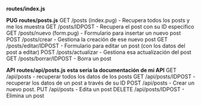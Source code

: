 **routes/index.js**

**PUG**
**routes/posts.js**
GET /posts (index.pug) - Recupera todos los posts y me los muestra 
GET /posts/IDPOST - Recupera el post con su ID especifico
GET /posts/nuevo (form.pug) - Formulario para insertar un nuevo post
POST /posts/crear - Gestiona la creación de ese nuevo post 
GET /posts/editar/IDPOST - Formulario para editar un post (con los datos del post a editar)
POST /posts/actualizar - Gestiona esa actualización del post
GET /posts/borrar/IDPOST - Borra un post

**API**
**routes/api/posts.js** **esta seria la documentación de mi API**
GET /api/posts - recuperar todos los datos de los posts
GET /api/posts/IDPOST - recuperar los datos de un post a través de su ID
POST /api/posts - Crear un nuevo post.
PUT /api/posts - Edita un post 
DELETE /api/posts/IDPOST - Elimina un post

